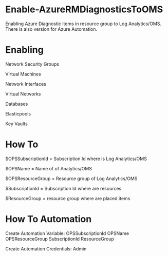 # Enable-AzureRMDiagnosticsToOMS
Enabling Azure Diagnostic items in resource group to Log Analytics/OMS. There is also version for Azure Automation.

# Enabling
Network Security Groups

Virtual Machines

Network Interfaces

Virtual Networks

Databases

Elasticpools

Key Vaults



# How To
$OPSSubscriptionId = Subscription Id where is Log Analytics/OMS

$OPSName = Name of of Analytics/OMS

$OPSResourceGroup = Resource group of Log Analytics/OMS

$SubscriptionId = Subscription Id where are resources

$ResourceGroup = resource group where are placed items


# How To Automation
Create Automation Variable:
OPSSubscriptionId
OPSName
OPSResourceGroup
SubscriptionId
ResourceGroup

Create Automation Credentials:
Admin

